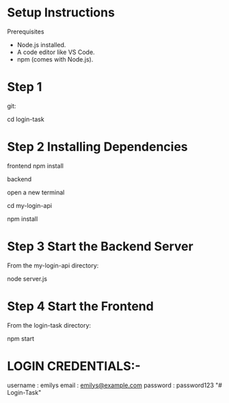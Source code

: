 # Setup Instructions
Prerequisites
- Node.js installed.
- A code editor like VS Code.
- npm (comes with Node.js).


# Step 1 

git: 

cd login-task

# Step 2  Installing Dependencies

 frontend
npm install

 backend

open a new terminal 

cd my-login-api

npm install

# Step 3 Start the Backend Server

From the my-login-api directory:

node server.js

# Step 4 Start the Frontend

From the login-task directory:

npm start


# LOGIN CREDENTIALS:-

username : emilys 
email : emilys@example.com 
password :  password123
"# Login-Task" 
